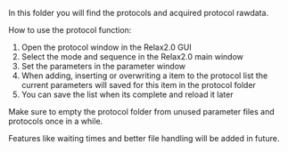 In this folder you will find the protocols and acquired protocol rawdata.

How to use the protocol function:

1. Open the protocol window in the Relax2.0 GUI
2. Select the mode and sequence in the Relax2.0 main window
3. Set the parameters in the parameter window
4. When adding, inserting or overwriting a item to the protocol list the current parameters will saved for this item in the protocol folder
5. You can save the list when its complete and reload it later

Make sure to empty the protocol folder from unused parameter files and protocols once in a while.

Features like waiting times and better file handling will be added in future.
